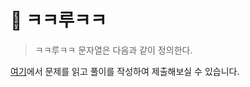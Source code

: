 # 🤭 ㅋㅋ루ㅋㅋ

> ㅋㅋ루ㅋㅋ 문자열은 다음과 같이 정의한다.


[여기](https://www.acmicpc.net/problem/20442)에서 문제를 읽고 풀이를 작성하여 제출해보실 수 있습니다.  
